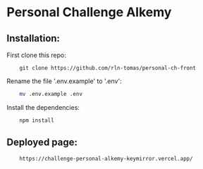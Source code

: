 # Personal Challenge Alkemy 
## Installation: 
First clone this repo: 
```http
    git clone https://github.com/rln-tomas/personal-ch-front
```
Rename the file '.env.example' to '.env': 
```bash
    mv .env.example .env 
```
Install the dependencies: 
```bash
    npm install
```

## Deployed page: 
```http
    https://challenge-personal-alkemy-keymirror.vercel.app/
```
